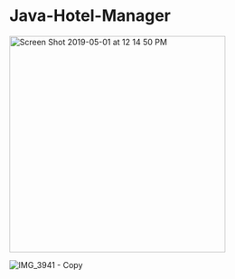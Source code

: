 # Java-Hotel-Manager
 
<img width="382" alt="Screen Shot 2019-05-01 at 12 14 50 PM" src="https://user-images.githubusercontent.com/44184759/65482700-c1b21680-de4e-11e9-9553-e8792c1f64b9.png">

![IMG_3941 - Copy](https://user-images.githubusercontent.com/44184759/65482709-cbd41500-de4e-11e9-8d41-e2227ded23e8.PNG)
